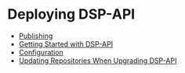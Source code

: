 <!---
 * Copyright © 2022 Swiss National Data and Service Center for the Humanities and/or DaSCH Service Platform contributors.
 * SPDX-License-Identifier: Apache-2.0
-->

# Deploying DSP-API

- [Publishing](publishing.md)
- [Getting Started with DSP-API](getting-started.md)
- [Configuration](configuration.md)
- [Updating Repositories When Upgrading DSP-API](updates.md)
